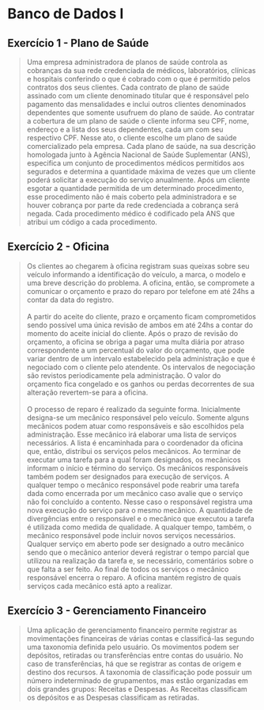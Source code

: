 # Banco de Dados I

##  Exercício 1 - Plano de Saúde

> Uma empresa administradora de planos de saúde controla as cobranças da sua rede
credenciada de médicos, laboratórios, clínicas e hospitais conferindo o que é cobrado com
o que é permitido pelos contratos dos seus clientes. Cada contrato de plano de saúde
assinado com um cliente denominado titular que é responsável pelo pagamento das
mensalidades e inclui outros clientes denominados dependentes que somente usufruem do
plano de saúde. Ao contratar a cobertura de um plano de saúde o cliente informa seu CPF,
nome, endereço e a lista dos seus dependentes, cada um com seu respectivo CPF. Nesse ato,
o cliente escolhe um plano de saúde comercializado pela empresa. Cada plano de saúde, na
sua descrição homologada junto à Agência Nacional de Saúde Suplementar (ANS),
especifica um conjunto de procedimentos médicos permitidos aos segurados e determina a
quantidade máxima de vezes que um cliente poderá solicitar a execução do serviço
anualmente. Após um cliente esgotar a quantidade permitida de um determinado
procedimento, esse procedimento não é mais coberto pela administradora e se houver
cobrança por parte da rede credenciada a cobrança será negada. Cada procedimento
médico é codificado pela ANS que atribui um código a cada procedimento.

## Exercício 2 - Oficina

>Os clientes ao chegarem à oficina registram suas queixas sobre seu veículo informando a
identificação do veículo, a marca, o modelo e uma breve descrição do problema. A oficina,
então, se compromete a comunicar o orçamento e prazo do reparo por telefone em até 24hs
a contar da data do registro.
</br></br>A partir do aceite do cliente, prazo e orçamento ficam comprometidos sendo possível uma
única revisão de ambos em até 24hs a contar do momento do aceite inicial do cliente. Após
o prazo de revisão do orçamento, a oficina se obriga a pagar uma multa diária por atraso
correspondente a um percentual do valor do orçamento, que pode variar dentro de um
intervalo estabelecido pela administração e que é negociado com o cliente pelo atendente.
Os intervalos de negociação são revistos periodicamente pela administração. O valor do
orçamento fica congelado e os ganhos ou perdas decorrentes de sua alteração revertem-se
para a oficina.
</br></br>O processo de reparo é realizado da seguinte forma. Inicialmente designa-se um mecânico
responsável pelo veículo. Somente alguns mecânicos podem atuar como responsáveis e são
escolhidos pela administração. Esse mecânico irá elaborar uma lista de serviços necessários.
A lista é encaminhada para o coordenador da oficina que, então, distribui os serviços pelos
mecânicos. Ao terminar de executar uma tarefa para a qual foram designados, os mecânicos
informam o início e término do serviço. Os mecânicos responsáveis também podem ser
designados para execução de serviços. A qualquer tempo o mecânico responsável pode
reabrir uma tarefa dada como encerrada por um mecânico caso avalie que o serviço não foi
concluído a contento. Nesse caso o responsável registra uma nova execução do serviço para
o mesmo mecânico. A quantidade de divergências entre o responsável e o mecânico que
executou a tarefa é utilizada como medida de qualidade. A qualquer tempo, também, o
mecânico responsável pode incluir novos serviços necessários. Qualquer serviço em aberto
pode ser designado a outro mecânico sendo que o mecânico anterior deverá registrar o tempo
parcial que utilizou na realização da tarefa e, se necessário, comentários sobre o que falta a
ser feito. Ao final de todos os serviços o mecânico responsável encerra o reparo. A oficina
mantém registro de quais serviços cada mecânico está apto a realizar.
 
## Exercício 3 - Gerenciamento Financeiro

>Uma aplicação de gerenciamento financeiro permite registrar as movimentações financeiras
de várias contas e classificá-las segundo uma taxonomia definida pelo usuário. Os
movimentos podem ser depósitos, retiradas ou transferências entre contas do usuário. No
caso de transferências, há que se registrar as contas de origem e destino dos recursos. A
taxonomia de classificação pode possuir um número indeterminado de grupamentos, mas
estão organizadas em dois grandes grupos: Receitas e Despesas. As Receitas classificam os
depósitos e as Despesas classificam as retiradas.